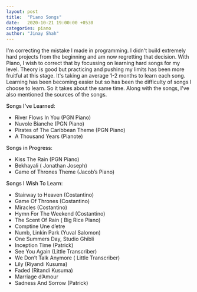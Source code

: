 ```yaml
---
layout: post
title:  "Piano Songs"
date:   2020-10-21 19:00:00 +0530
categories: piano
author: "Jinay Shah"
---
```


I'm correcting the mistake I made in programming. I didn't build extremely hard projects from the beginning and am now regretting that decision. With Piano, I wish to correct that by focussing on learning hard songs for my level. Theory is good but practicing and pushing my limits has been more fruitful at this stage. It's taking an average 1-2 months to learn each song. Learning has been becoming easier but so has been the difficulty of songs I choose to learn. So it takes about the same time. Along with the songs, I've also mentioned the sources of the songs. 

<span style="font-weight: 500; display: inline">Songs I've Learned</span>:
* River Flows In You (PGN Piano)
* Nuvole Bianche (PGN Piano)
* Pirates of The Caribbean Theme (PGN Piano)
* A Thousand Years (Pianote)


<span style="font-weight: 500; display: inline">Songs in Progress</span>:
* Kiss The Rain (PGN Piano)
* Bekhayali ( Jonathan Joseph)
* Game of Thrones Theme (Jacob’s Piano)


<span style="font-weight: 500; display: inline">Songs I Wish To Learn</span>:
* Stairway to Heaven (Costantino)
* Game Of Thrones (Costantino)
* Miracles (Costantino)
* Hymn For The Weekend (Costantino)
* The Scent Of Rain ( Big Rice Piano)
* Comptine Une d’etre
* Numb, Linkin Park (Yuval Salomon)
* One Summers Day, Studio Ghibli
* Inception Time (Patrick)
* See You Again (Little Transcriber)
* We Don’t Talk Anymore ( Little Transcriber)
* Lily (Riyandi Kusuma)
* Faded (Ritandi Kusuma)
* Marriage d’Amour
* Sadness And Sorrow (Patrick)